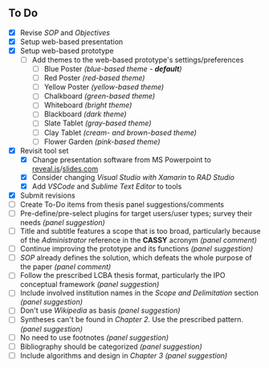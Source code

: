 To Do
---

- [x] Revise *SOP* and *Objectives*
- [x] Setup web-based presentation
- [x] Setup web-based prototype
  - [ ] Add themes to the web-based prototype's settings/preferences
    - [ ] Blue Poster *(blue-based theme - __default__)*
    - [ ] Red Poster *(red-based theme)*
    - [ ] Yellow Poster *(yellow-based theme)*
    - [ ] Chalkboard *(green-based theme)*
    - [ ] Whiteboard *(bright theme)*
    - [ ] Blackboard *(dark theme)*
    - [ ] Slate Tablet *(gray-based theme)*
    - [ ] Clay Tablet *(cream- and brown-based theme)*
    - [ ] Flower Garden *(pink-based theme)*
- [x] Revisit tool set
  - [x] Change presentation software from MS Powerpoint to [reveal.js](https://revealjs.com)/[slides.com](https://slides.com)
  - [x] Consider changing *Visual Studio with Xamarin* to *RAD Studio*
  - [x] Add *VSCode* and *Sublime Text Editor* to tools
- [x] Submit revisions
- [ ] Create To-Do items from thesis panel suggestions/comments
- [ ] Pre-define/pre-select plugins for target users/user types; survey their needs *(panel suggestion)*
- [ ] Title and subtitle features a scope that is too broad, particularly because of the *Administrator* reference in the **CASSY** acronym *(panel comment)*
- [ ] Continue improving the prototype and its functions *(panel suggestion)*
- [ ] *SOP* already defines the solution, which defeats the whole purpose of the paper *(panel comment)*
- [ ] Follow the prescribed LCBA thesis format, particularly the IPO conceptual framework *(panel suggestion)*
- [ ] Include involved institution names in the *Scope and Delimitation* section *(panel suggestion)*
- [ ] Don't use *Wikipedia* as basis *(panel suggestion)*
- [ ] Syntheses can't be found in *Chapter 2.* Use the prescribed pattern. *(panel suggestion)*
- [ ] No need to use footnotes *(panel suggestion)*
- [ ] Bibliography should be categorized *(panel suggestion)*
- [ ] Include algorithms and design in *Chapter 3* *(panel suggestion)*
